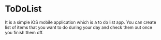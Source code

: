 # ToDoList
It is a simple iOS mobile application which is a to do list app. You can create list of items that you want to do during your
day and check them out once you finish them off. 
